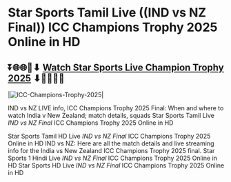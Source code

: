 # Star Sports Tamil Live ((IND vs NZ Final)) ICC Champions Trophy 2025 Online in HD

## ⏬🌐🌐📌⬇ [Watch Star Sports Live Champion Trophy 2025](https://ptvsportshd.net/star-sports-1-hindi-hd/) ⬇📌🌐🌐⏬

|![ICC-Champions-Trophy-2025](https://github.com/user-attachments/assets/eb0c49aa-ae7e-4ae0-a94f-0153617a517c)|

IND vs NZ LIVE info, ICC Champions Trophy 2025 Final: When and where to watch India v New Zealand; match details, squads Star Sports Tamil Live *IND vs NZ Final* ICC Champions Trophy 2025 Online in HD

Star Sports Tamil HD Live *IND vs NZ Final* ICC Champions Trophy 2025 Online in HD IND vs NZ: Here are all the match details and live streaming info for the India vs New Zealand ICC Champions Trophy 2025 final. Star Sports 1 Hindi Live *IND vs NZ Final* ICC Champions Trophy 2025 Online in HD Star Sports HD Live *IND vs NZ Final* ICC Champions Trophy 2025 Online in HD

